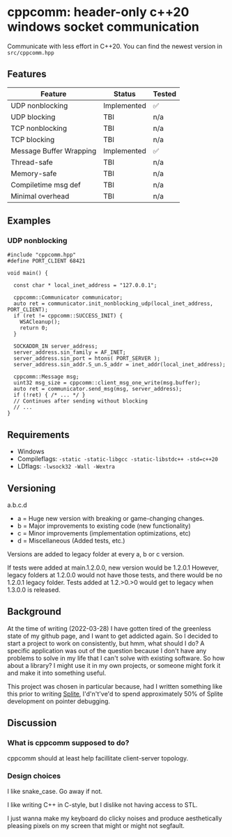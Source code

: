 cppcomm: header-only c++20 windows socket communication
=========================================

Communicate with less effort in C++20. You can find the newest version in `src/cppcomm.hpp`

Features
-----------

| Feature | Status | Tested |
|---------|--------|--------|
| UDP nonblocking | Implemented | ✅ |
| UDP blocking | TBI | n/a |
| TCP nonblocking | TBI | n/a |
| TCP blocking | TBI | n/a |
| Message Buffer Wrapping | Implemented | ✅ |
| Thread-safe | TBI | n/a |
| Memory-safe | TBI | n/a |
| Compiletime msg def | TBI | n/a |
| Minimal overhead | TBI | n/a |

Examples
--------

### UDP nonblocking

```
#include "cppcomm.hpp"
#define PORT_CLIENT 68421

void main() {

  const char * local_inet_address = "127.0.0.1";

  cppcomm::Communicator communicator;
  auto ret = communicator.init_nonblocking_udp(local_inet_address, PORT_CLIENT);
  if (ret != cppcomm::SUCCESS_INIT) {
    WSACleanup();
    return 0;
  }

  SOCKADDR_IN server_address;
  server_address.sin_family = AF_INET;
  server_address.sin_port = htons( PORT_SERVER );
  server_address.sin_addr.S_un.S_addr = inet_addr(local_inet_address);

  cppcomm::Message msg;
  uint32 msg_size = cppcomm::client_msg_one_write(msg.buffer);
  auto ret = communicator.send_msg(msg, server_address);
  if (!ret) { /* ... */ }
  // Continues after sending without blocking
  // ...
}
```

Requirements
------------

- Windows
- Compileflags: `-static -static-libgcc -static-libstdc++ -std=c++20`
- LDflags: `-lwsock32 -Wall -Wextra`

Versioning
-----------

a.b.c.d

- a = Huge new version with breaking or game-changing changes.
- b = Major improvements to existing code (new functionality)
- c = Minor improvements (implementation optimizations, etc)
- d = Miscellaneous (Added tests, etc.)

Versions are added to legacy folder at every a, b or c version.

If tests were added at main.1.2.0.0, new version would be 1.2.0.1
However, legacy folders at 1.2.0.0 would not have those tests, and there would be no 1.2.0.1 legacy folder.
Tests added at 1.2.>0.>0 would get to legacy when 1.3.0.0 is released.

Background
------------

At the time of writing (2022-03-28) I have gotten tired of the greenless state of my github page, and I want to get addicted again.
So I decided to start a project to work on consistently, but hmm, what should I do?
A specific application was out of the question because I don't have any problems to solve in my life that I can't solve with existing software.
So how about a library? I might use it in my own projects, or someone might fork it and make it into something useful.

This project was chosen in particular because, had I written something like this prior to writing [Splite](https://github.com/mrryyi/Splite), I'd'n't've'd to spend approximately 50% of Splite development on pointer debugging.

Discussion
----------

### What is cppcomm supposed to do?

cppcomm should at least help facillitate client-server topology.

### Design choices

I like snake_case. Go away if not.

I like writing C++ in C-style, but I dislike not having access to STL.

I just wanna make my keyboard do clicky noises and produce aesthetically pleasing pixels on my screen that might or might not segfault.
